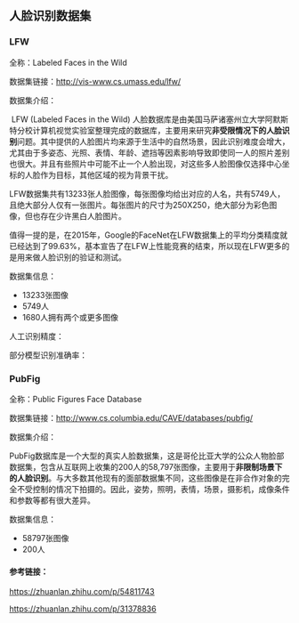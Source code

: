 ## 人脸识别数据集

### LFW

全称：Labeled Faces in the Wild

数据集链接：http://vis-www.cs.umass.edu/lfw/

数据集介绍：

​		LFW (Labeled Faces in the Wild) 人脸数据库是由美国马萨诸塞州立大学阿默斯特分校计算机视觉实验室整理完成的数据库，主要用来研究**非受限情况下的人脸识别**问题。其中提供的人脸图片均来源于生活中的自然场景，因此识别难度会增大，尤其由于多姿态、光照、表情、年龄、遮挡等因素影响导致即使同一人的照片差别也很大。并且有些照片中可能不止一个人脸出现，对这些多人脸图像仅选择中心坐标的人脸作为目标，其他区域的视为背景干扰。

​		LFW数据集共有13233张人脸图像，每张图像均给出对应的人名，共有5749人，且绝大部分人仅有一张图片。每张图片的尺寸为250X250，绝大部分为彩色图像，但也存在少许黑白人脸图片。

​		值得一提的是，在2015年，Google的FaceNet在LFW数据集上的平均分类精度就已经达到了99.63%，基本宣告了在LFW上性能竞赛的结束，所以现在LFW更多的是用来做人脸识别的验证和测试。

数据集信息：

- 13233张图像
- 5749人
- 1680人拥有两个或更多图像

人工识别精度：



部分模型识别准确率：



### PubFig

全称：Public Figures Face Database

数据集链接：http://www.cs.columbia.edu/CAVE/databases/pubfig/

数据集介绍：

​		PubFig数据库是一个大型的真实人脸数据集，这是哥伦比亚大学的公众人物脸部数据集，包含从互联网上收集的200人的58,797张图像，主要用于**非限制场景下的人脸识别**。与大多数其他现有的面部数据集不同，这些图像是在非合作对象的完全不受控制的情况下拍摄的。因此，姿势，照明，表情，场景，摄影机，成像条件和参数等都有很大差异。

数据集信息：

- 58797张图像
- 200人

#### 参考链接：

https://zhuanlan.zhihu.com/p/54811743

https://zhuanlan.zhihu.com/p/31378836